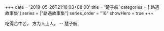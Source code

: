 +++
date = '2019-05-26T21:16:03+08:00'
title = '楚子航'
categories = ['路遇故事集']
series = ["路遇故事集"]
series_order = "16"
showHero = true
+++

吃得苦中苦，
方为人上人。
-- 楚子航
